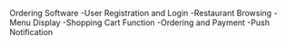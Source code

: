 Ordering Software
-User Registration and Login
-Restaurant Browsing
-Menu Display
-Shopping Cart Function
-Ordering and Payment
-Push Notification
